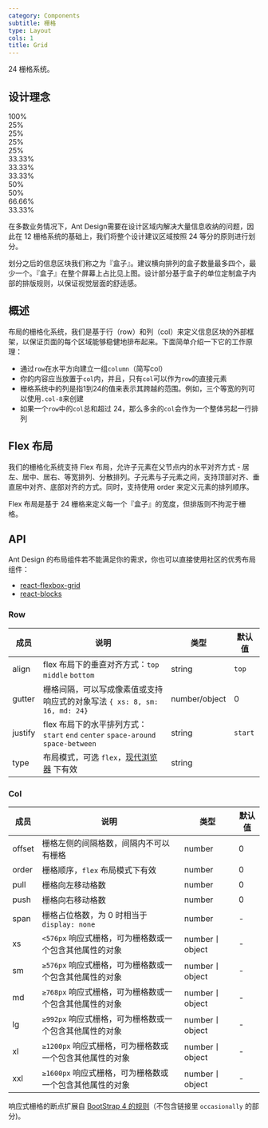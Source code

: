 ```yaml
---
category: Components
subtitle: 栅格
type: Layout
cols: 1
title: Grid
---
```


24 栅格系统。

## 设计理念

<div class="grid-demo">
<div class="ant-row demo-row">
  <div class="ant-col-24 demo-col demo-col-1">
    100%
  </div>
</div>
<div class="ant-row demo-row">
  <div class="ant-col-6 demo-col demo-col-2">
    25%
  </div>
  <div class="ant-col-6 demo-col demo-col-3">
    25%
  </div>
  <div class="ant-col-6 demo-col demo-col-2">
    25%
  </div>
  <div class="ant-col-6 demo-col demo-col-3">
    25%
  </div>
</div>
<div class="ant-row demo-row">
  <div class="ant-col-8 demo-col demo-col-4">
    33.33%
  </div>
  <div class="ant-col-8 demo-col demo-col-5">
    33.33%
  </div>
  <div class="ant-col-8 demo-col demo-col-4">
    33.33%
  </div>
</div>
<div class="ant-row demo-row">
  <div class="ant-col-12 demo-col demo-col-1">
    50%
  </div>
  <div class="ant-col-12 demo-col demo-col-3">
    50%
  </div>
</div>
<div class="ant-row demo-row">
  <div class="ant-col-16 demo-col demo-col-4">
    66.66%
  </div>
  <div class="ant-col-8 demo-col demo-col-5">
    33.33%
  </div>
</div>
</div>

在多数业务情况下，Ant Design需要在设计区域内解决大量信息收纳的问题，因此在 12 栅格系统的基础上，我们将整个设计建议区域按照 24 等分的原则进行划分。

划分之后的信息区块我们称之为『盒子』。建议横向排列的盒子数量最多四个，最少一个。『盒子』在整个屏幕上占比见上图。设计部分基于盒子的单位定制盒子内部的排版规则，以保证视觉层面的舒适感。

## 概述

布局的栅格化系统，我们是基于行（row）和列（col）来定义信息区块的外部框架，以保证页面的每个区域能够稳健地排布起来。下面简单介绍一下它的工作原理：

- 通过`row`在水平方向建立一组`column`（简写col）
- 你的内容应当放置于`col`内，并且，只有`col`可以作为`row`的直接元素
- 栅格系统中的列是指1到24的值来表示其跨越的范围。例如，三个等宽的列可以使用`.col-8`来创建
- 如果一个`row`中的`col`总和超过 24，那么多余的`col`会作为一个整体另起一行排列

## Flex 布局

我们的栅格化系统支持 Flex 布局，允许子元素在父节点内的水平对齐方式 - 居左、居中、居右、等宽排列、分散排列。子元素与子元素之间，支持顶部对齐、垂直居中对齐、底部对齐的方式。同时，支持使用 order 来定义元素的排列顺序。

Flex 布局是基于 24 栅格来定义每一个『盒子』的宽度，但排版则不拘泥于栅格。

## API

Ant Design 的布局组件若不能满足你的需求，你也可以直接使用社区的优秀布局组件：

- [react-flexbox-grid](http://roylee0704.github.io/react-flexbox-grid/)
- [react-blocks](https://github.com/whoisandy/react-blocks/)

### Row

| 成员 | 说明 | 类型 | 默认值 |
| --- | --- | --- | --- |
| align | flex 布局下的垂直对齐方式：`top` `middle` `bottom` | string | `top` |
| gutter | 栅格间隔，可以写成像素值或支持响应式的对象写法 `{ xs: 8, sm: 16, md: 24}` | number/object | 0 |
| justify | flex 布局下的水平排列方式：`start` `end` `center` `space-around` `space-between` | string | `start` |
| type | 布局模式，可选 `flex`，[现代浏览器](http://caniuse.com/#search=flex) 下有效 | string |  |

### Col

| 成员 | 说明 | 类型 | 默认值 |
| --- | --- | --- | --- |
| offset | 栅格左侧的间隔格数，间隔内不可以有栅格 | number | 0 |
| order | 栅格顺序，`flex` 布局模式下有效 | number | 0 |
| pull | 栅格向左移动格数 | number | 0 |
| push | 栅格向右移动格数 | number | 0 |
| span | 栅格占位格数，为 0 时相当于 `display: none` | number | - |
| xs | `<576px` 响应式栅格，可为栅格数或一个包含其他属性的对象 | number丨object | - |
| sm | `≥576px` 响应式栅格，可为栅格数或一个包含其他属性的对象 | number丨object | - |
| md | `≥768px` 响应式栅格，可为栅格数或一个包含其他属性的对象 | number丨object | - |
| lg | `≥992px` 响应式栅格，可为栅格数或一个包含其他属性的对象 | number丨object | - |
| xl | `≥1200px` 响应式栅格，可为栅格数或一个包含其他属性的对象 | number丨object | - |
| xxl | `≥1600px` 响应式栅格，可为栅格数或一个包含其他属性的对象 | number丨object | - |

响应式栅格的断点扩展自 [BootStrap 4 的规则](https://getbootstrap.com/docs/4.0/layout/overview/#responsive-breakpoints)（不包含链接里 `occasionally` 的部分)。
